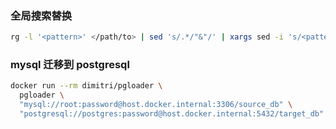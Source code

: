 ### 全局搜索替换

```bash
rg -l '<pattern>' </path/to> | sed 's/.*/"&"/' | xargs sed -i 's/<pattern>/<replacement>/g'
```

### mysql 迁移到 postgresql

```bash
docker run --rm dimitri/pgloader \
  pgloader \
  "mysql://root:password@host.docker.internal:3306/source_db" \
  "postgresql://postgres:password@host.docker.internal:5432/target_db"
```
